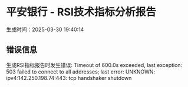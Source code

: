
# 平安银行 - RSI技术指标分析报告
生成时间：2025-03-30 19:40:14

## 错误信息
生成RSI指标报告时发生错误: Timeout of 600.0s exceeded, last exception: 503 failed to connect to all addresses; last error: UNKNOWN: ipv4:142.250.198.74:443: tcp handshaker shutdown
